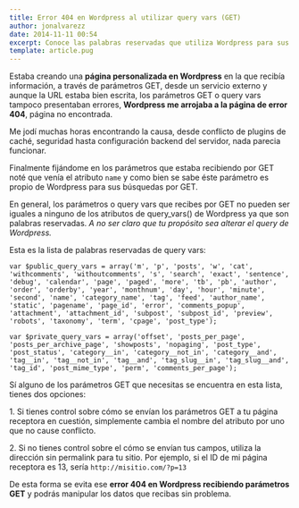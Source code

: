 ```yaml
---
title: Error 404 en Wordpress al utilizar query vars (GET)
author: jonalvarezz
date: 2014-11-11 00:54
excerpt: Conoce las palabras reservadas que utiliza Wordpress para sus consultas públicas (GET) y como evitar un error 404 al usar tus propias consultas personalizadas
template: article.pug
---
```


Estaba creando una **página personalizada en Wordpress** en la que recibía información, a través de parámetros GET, desde un servicio externo y aunque la URL estaba bien escrita, los parámetros GET o query vars tampoco presentaban errores, **Wordpress me arrojaba a la página de error 404**, página no encontrada.

Me jodí muchas horas encontrando la causa, desde conflicto de plugins de caché, seguridad hasta configuración backend del servidor, nada parecia funcionar.

Finalmente fijándome en los parámetros que estaba recibiendo por GET noté que venía el atributo `name` y como bien se sabe éste parámetro es propio de Wordpress para sus búsquedas por GET.

En general, los parámetros o query vars que recibes por GET no pueden ser iguales a ninguno de los atributos de query_vars() de Wordpress ya que son palabras reservadas. _A no ser claro que tu propósito sea alterar el query de Wordpress._

Esta es la lista de palabras reservadas de query vars:

    var $public_query_vars = array('m', 'p', 'posts', 'w', 'cat', 'withcomments', 'withoutcomments', 's', 'search', 'exact', 'sentence', 'debug', 'calendar', 'page', 'paged', 'more', 'tb', 'pb', 'author', 'order', 'orderby', 'year', 'monthnum', 'day', 'hour', 'minute', 'second', 'name', 'category_name', 'tag', 'feed', 'author_name', 'static', 'pagename', 'page_id', 'error', 'comments_popup', 'attachment', 'attachment_id', 'subpost', 'subpost_id', 'preview', 'robots', 'taxonomy', 'term', 'cpage', 'post_type');

    var $private_query_vars = array('offset', 'posts_per_page', 'posts_per_archive_page', 'showposts', 'nopaging', 'post_type', 'post_status', 'category__in', 'category__not_in', 'category__and', 'tag__in', 'tag__not_in', 'tag__and', 'tag_slug__in', 'tag_slug__and', 'tag_id', 'post_mime_type', 'perm', 'comments_per_page');

Sí alguno de los parámetros GET que necesitas se encuentra en esta lista, tienes dos opciones:

1\. Si tienes control sobre cómo se envían los parámetros GET a tu página receptora en cuestión, simplemente cambia el nombre del atributo por uno que no cause conflicto.

2\. Si no tienes control sobre el cómo se envían tus campos, utiliza la dirección sin permalink para tu sitio. Por ejemplo, si el ID de mi página receptora es 13, sería `http://misitio.com/?p=13`

De esta forma se evita ese **error 404 en Wordpress recibiendo parámetros GET** y podrás manipular los datos que recibas sin problema.
